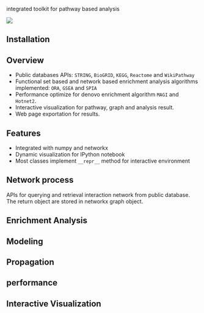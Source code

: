 integrated toolkit for pathway based analysis

![](https://img.shields.io/badge/license-MIT-blue.svg)


## Installation

## Overview
* Public databases APIs: `STRING`, `BioGRID`, `KEGG`, `Reactome` and `WikiPathway`
* Functional set based and network based enrichment analysis algorithms implemented: `ORA`, `GSEA` and `SPIA`
* Performance optimize for denovo enrichment algorithm `MAGI` and `Hotnet2`.
* Interactive visualization for pathway, graph and analysis result.
* Web page exportation for results.

## Features
* Integrated with numpy and networkx
* Dynamic visualization for IPython notebook
* Most classes implement `__repr__` method for interactive environment

## Network process

APIs for querying and retrieval interaction network from public database. The return object are stored in networkx graph object.


## Enrichment Analysis

## Modeling

## Propagation

## performance

## Interactive Visualization
